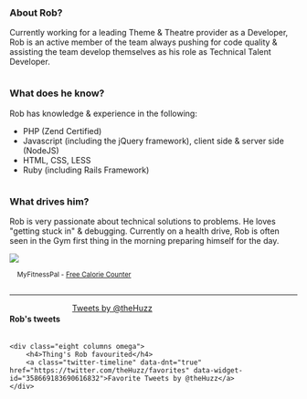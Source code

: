 
<div class="one-third column">
	<h3>About Rob?</h3>
	<p>Currently working for a leading Theme &amp; Theatre provider as a Developer, Rob is an active member of the team always pushing for code quality &amp; assisting the team develop themselves as his role as Technical Talent Developer.</p>
</div>

<div class="one-third column">
	<h3>What does he know?</h3>
	<p>Rob has knowledge &amp; experience in the following:</p>
	<ul class="square">
		<li>PHP (Zend Certified)</li>
		<li>Javascript (including the jQuery framework), client side &amp; server side (NodeJS)</li>
		<li>HTML, CSS, LESS</li>
		<li>Ruby (including Rails Framework)</li>
	</ul>
</div>

<div class="one-third column">
	<h3>What drives him?</h3>
	<p>Rob is very passionate about technical solutions to problems. He loves "getting stuck in" &amp; debugging. Currently on a health drive, Rob is often seen in the Gym first thing in the morning preparing himself for the day.</p>
	<a href="http://www.myfitnesspal.com"><img src="http://badges.myfitnesspal.com/badges/show/634/7042/6347042.weight-lost-sm.gif" border="0"></a><p style="text-align: center;width:226px;"><small>MyFitnessPal - <a href="http://www.myfitnesspal.com">Free Calorie Counter</a></small></p>
</div>

<hr />

<footer id="mainSiteFooter" class="sixteen columns">
	<div class="eight columns alpha">
		<h4>Rob's tweets</h4>
		<a class="twitter-timeline" data-dnt="true" href="https://twitter.com/theHuzz" data-widget-id="358668605472272384">Tweets by @theHuzz</a>
	</div>

	<div class="eight columns omega">
		<h4>Thing's Rob favourited</h4>
		<a class="twitter-timeline" data-dnt="true" href="https://twitter.com/theHuzz/favorites" data-widget-id="358669183690616832">Favorite Tweets by @theHuzz</a>
	</div>
</footer>


<script>!function(d,s,id){var js,fjs=d.getElementsByTagName(s)[0],p=/^http:/.test(d.location)?'http':'https';if(!d.getElementById(id)){js=d.createElement(s);js.id=id;js.src=p+"://platform.twitter.com/widgets.js";fjs.parentNode.insertBefore(js,fjs);}}(document,"script","twitter-wjs");</script>